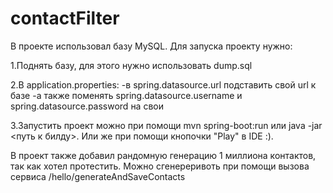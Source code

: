 # contactFilter
В проекте использовал базу MySQL.
Для запуска проекту нужно:

1.Поднять базу, для этого нужно использовать dump.sql

2.В application.properties:
   -в spring.datasource.url подставить свой url к базе
   -а также поменять spring.datasource.username и spring.datasource.password на свои

3.Запустить проект можно при помощи mvn spring-boot:run или java -jar <путь к билду>. Или же при помощи кнопочки "Play" в IDE :).

В проект также добавил рандомную генерацию 1 миллиона контактов, так как хотел протестить. Можно сгенереривоть при помощи вызова сервиса /hello/generateAndSaveContacts
